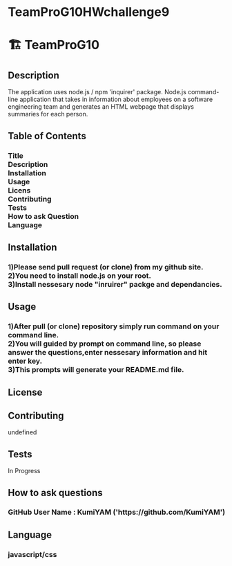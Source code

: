 # TeamProG10HWchallenge9
<h1>🏗️ TeamProG10</h1>
<h2>Description</h2>
The application uses node.js / npm 'inquirer' package.
Node.js command-line application that takes in information about employees on a software engineering team and generates an HTML webpage that displays summaries for each person. 

<h2>Table of Contents</h2>
<h3>Title<br/>
Description<br/>
Installation<br/>
Usage<br/>
Licens<br/>
Contributing<br/>
Tests<br/>
How to ask Question<br/>
Language</h3>



<h2>Installation</h2>
<h3>1)Please send pull request (or clone) from my github site. <br/>
2)You need to install node.js on your root.<br/> 
3)Install nessesary node "inruirer" packge and dependancies.<br/>
</h3>
<h2>Usage</h2>
<h3>1)After pull (or clone) repository simply run command on your command line.<br/> 
2)You will guided by prompt on command line, so please answer the questions,enter nessesary information and hit enter key. <br/>
3)This prompts will generate your README.md file.
</h3>
<h2>License</h2>

<h2>Contributing</h2>
undefined

<h2>Tests</h2>
In Progress

<h2>How to ask questions</h2>
<h3>GitHub User Name : KumiYAM ('https://github.com/KumiYAM')</h3>

<h2>Language</h2>
<h3>javascript/css</h3>
